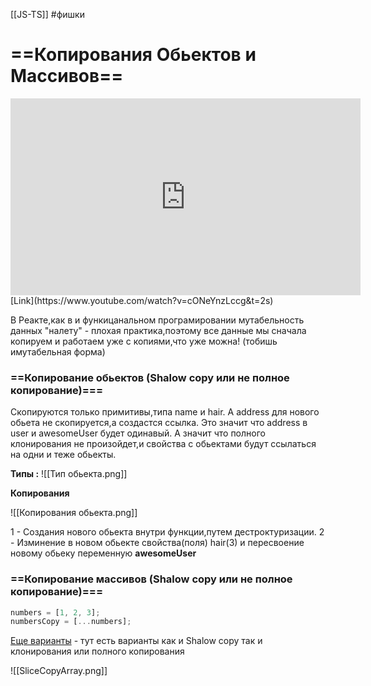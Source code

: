 [[JS-TS]] #фишки

# ==Копирования Обьектов и Массивов==

<iframe width="560" height="315" src="https://www.youtube.com/embed/cONeYnzLccg" title="YouTube video player" frameborder="0" allow="accelerometer; autoplay; clipboard-write; encrypted-media; gyroscope; picture-in-picture" allowfullscreen></iframe>
[Link](https://www.youtube.com/watch?v=cONeYnzLccg&t=2s)


В Реакте,как в и функицанальном програмировании мутабельность данных "налету" - плохая практика,поэтому все данные мы сначала копируем и работаем уже с копиями,что  уже можна! (тобишь имутабельная форма)


###  ==Копирование обьектов (Shalow copy или не полное копирование)===
Скопируются только примитивы,типа name и hair. А address для нового обьета не скопируется,а создастся ссылка. Это значит что address в user и awesomeUser будет одинавый. А значит что полного клонирования не произойдет,и свойства с обьектами будут ссылаться на одни и теже обьекты.

**Типы :**
![[Тип обьекта.png]]

**Копирования**

![[Копирования обьекта.png]]

1 - Создания нового обьекта внутри функции,путем дестроктуризации. 
2 - Изминение в новом обьекте свойства(поля) hair(3) и пересвоение новому обьеку переменную **awesomeUser** 


###  ==Копирование массивов (Shalow copy или не полное копирование)===

```js
numbers = [1, 2, 3];
numbersCopy = [...numbers];
```

[Еще варианты](https://www.freecodecamp.org/news/how-to-clone-an-array-in-javascript-1d3183468f6a/) - тут есть варианты как и Shalow copy так и клонирования или полного копирования

![[SliceCopyArray.png]]